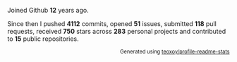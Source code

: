Joined Github **12** years ago.

Since then I pushed **4112** commits, opened **51** issues, submitted **118** pull requests, received **750** stars across **283** personal projects and contributed to **15** public repositories.

<p align="right"><sub>Generated using <a href="https://github.com/marketplace/actions/profile-readme-stats">teoxoy/profile-readme-stats</a></sub></p>
